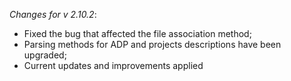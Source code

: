 _Changes for v 2.10.2_:
- Fixed the bug that affected the file association method;
- Parsing methods for ADP and projects descriptions have been upgraded;
- Current updates and improvements applied
